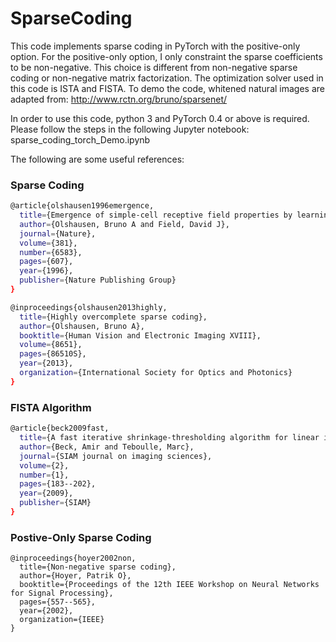 # SparseCoding

This code implements sparse coding in PyTorch with the positive-only option. For the positive-only option, I only constraint the sparse coefficients to be non-negative. This choice is different from non-negative sparse coding or non-negative matrix factorization. The optimization solver used in this code is ISTA and FISTA. To demo the code, whitened natural images are adapted from: http://www.rctn.org/bruno/sparsenet/

In order to use this code, python 3 and PyTorch 0.4 or above is required. Please follow the steps in the following Jupyter notebook:
sparse_coding_torch_Demo.ipynb

The following are some useful references:

### Sparse Coding
```bash
@article{olshausen1996emergence,
  title={Emergence of simple-cell receptive field properties by learning a sparse code for natural images},
  author={Olshausen, Bruno A and Field, David J},
  journal={Nature},
  volume={381},
  number={6583},
  pages={607},
  year={1996},
  publisher={Nature Publishing Group}
}
```
```bash
@inproceedings{olshausen2013highly,
  title={Highly overcomplete sparse coding},
  author={Olshausen, Bruno A},
  booktitle={Human Vision and Electronic Imaging XVIII},
  volume={8651},
  pages={86510S},
  year={2013},
  organization={International Society for Optics and Photonics}
}
```

### FISTA Algorithm
```bash
@article{beck2009fast,
  title={A fast iterative shrinkage-thresholding algorithm for linear inverse problems},
  author={Beck, Amir and Teboulle, Marc},
  journal={SIAM journal on imaging sciences},
  volume={2},
  number={1},
  pages={183--202},
  year={2009},
  publisher={SIAM}
}
```

### Postive-Only Sparse Coding
```
@inproceedings{hoyer2002non,
  title={Non-negative sparse coding},
  author={Hoyer, Patrik O},
  booktitle={Proceedings of the 12th IEEE Workshop on Neural Networks for Signal Processing},
  pages={557--565},
  year={2002},
  organization={IEEE}
}
```

